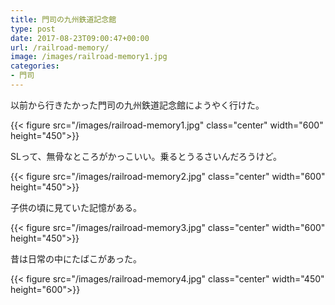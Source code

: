 ```yaml
---
title: 門司の九州鉄道記念館
type: post
date: 2017-08-23T09:00:47+00:00
url: /railroad-memory/
image: /images/railroad-memory1.jpg
categories:
- 門司
---
```


以前から行きたかった門司の九州鉄道記念館にようやく行けた。

{{< figure src="/images/railroad-memory1.jpg" class="center" width="600" height="450">}}

SLって、無骨なところがかっこいい。乗るとうるさいんだろうけど。

{{< figure src="/images/railroad-memory2.jpg" class="center" width="600" height="450">}}

子供の頃に見ていた記憶がある。

{{< figure src="/images/railroad-memory3.jpg" class="center" width="600" height="450">}}

昔は日常の中にたばこがあった。

{{< figure src="/images/railroad-memory4.jpg" class="center" width="450" height="600">}}
